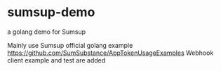# sumsup-demo
a golang demo for Sumsup

Mainly use Sumsup official golang example https://github.com/SumSubstance/AppTokenUsageExamples
Webhook client example and test are added
